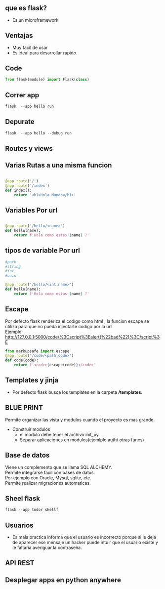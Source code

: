 ## que es flask?

- Es un microframework 

## Ventajas

- Muy facil de usar
- Es ideal para desarrollar rapido


## Code
``` python
from flask(module) import Flask(class)

```
##  Correr app  

``` python
flask  --app hello run

```

## Depurate
``` python
flask  --app hello --debug run

```

## Routes y views


## Varias Rutas a una misma funcion
``` python

@app.route('/')
@app.route('/index')
def index():
    return '<h1>Hola Mundo</h1>'

```


## Variables Por url
``` python

@app.route('/hello/<name>')
def hello(name):
    return f'Hola como estas {name} ?' 

```


## tipos de variable Por url
``` python
#path
#string
#int
#uuid

@app.route('/hello/<int:name>')
def hello(name):
    return f'Hola como estas {name} ?' 

```

## Escape  
Por defecto flask renderiza el codigo como html , la funcion escape se utiliza para que no pueda injectarte codigo por la url  
Ejemplo: http://127.0.0.1:5000/code/%3Cscript%3Ealert(%22bad%22)%3C/script%3E
``` python
from markupsafe import escape
@app.route('/code/<path:code>')
def code(code):
    return f'<code>{escape(code)}</code>'

```

## Templates y jinja

- Por defecto flask busca los templates en la carpeta **/templates**.


## BLUE PRINT  
Permite organizar las vista y modulos cuando el proyecto es mas grande.
- Construir modulos
    - el modulo debe tener el archivo init_py.
    - Separar aplicaciones en modulos(ejemlplo auth/ otras funcs)

##  Base de datos

Viene un complemento que se llama SQL ALCHEMY.  
Permite integrarse facil con bases de datos.  
Por ejemplo con Oracle, Mysql, sqlite, etc.  
Permite realizar migraciones automaticas.  




## Sheel flask 





``` python
flask --app todor shellf

```



## Usuarios 

- Es mala practica informa que el usuario es incorrecto porque si le deja de aparecer ese mensaje un hacker puede intuir
  que el usuario existe y le faltaria averiguar la contraseña.


## API REST



## Desplegar apps en python anywhere

